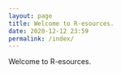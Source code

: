 ```yaml
---
layout: page
title: Welcome to R-esources.
date: 2020-12-12 23:59
permalink: /index/
---
```

Welcome to R-esources.
